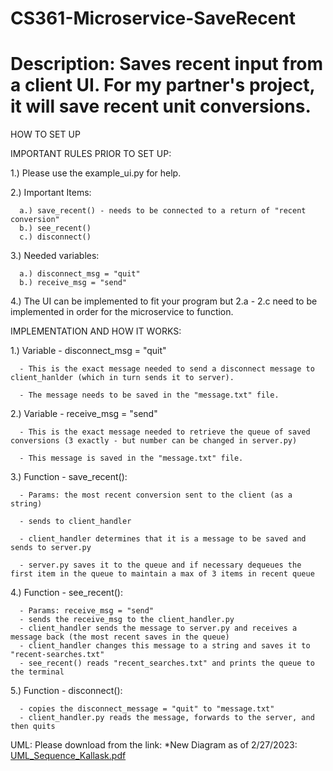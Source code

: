 # CS361-Microservice-SaveRecent
# Description: Saves recent input from a client UI. For my partner's project, it will save recent unit conversions.

HOW TO SET UP


IMPORTANT RULES PRIOR TO SET UP:

1.) Please use the example_ui.py for help. 

2.) Important Items:

      a.) save_recent() - needs to be connected to a return of "recent conversion"
      b.) see_recent()
      c.) disconnect()
      
3.) Needed variables:

      a.) disconnect_msg = "quit"
      b.) receive_msg = "send"
      
4.) The UI can be implemented to fit your program but 2.a - 2.c need to be implemented in order for the microservice to function.


IMPLEMENTATION AND HOW IT WORKS:

1.) Variable - disconnect_msg = "quit"

      - This is the exact message needed to send a disconnect message to client_hanlder (which in turn sends it to server). 
      
      - The message needs to be saved in the "message.txt" file.
      
2.) Variable - receive_msg = "send"

      - This is the exact message needed to retrieve the queue of saved conversions (3 exactly - but number can be changed in server.py)
      
      - This message is saved in the "message.txt" file.
      
3.) Function - save_recent():

      - Params: the most recent conversion sent to the client (as a string)
      
      - sends to client_handler
      
      - client_handler determines that it is a message to be saved and sends to server.py
      
      - server.py saves it to the queue and if necessary dequeues the first item in the queue to maintain a max of 3 items in recent queue
      
4.) Function - see_recent():

      - Params: receive_msg = "send"
      - sends the receive_msg to the client_handler.py
      - client_handler sends the message to server.py and receives a message back (the most recent saves in the queue)
      - client_handler changes this message to a string and saves it to "recent-searches.txt"
      - see_recent() reads "recent_searches.txt" and prints the queue to the terminal
5.) Function - disconnect():

      - copies the disconnect_message = "quit" to "message.txt"
      - client_handler.py reads the message, forwards to the server, and then quits

UML: Please download from the link:
*New Diagram as of 2/27/2023:
[UML_Sequence_Kallask.pdf](https://github.com/kallka/CS361-Microservice-SaveRecent/files/10842782/UML_Sequence_Kallask.pdf)



